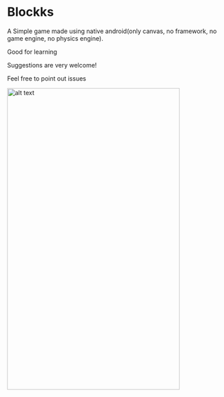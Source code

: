 # Blockks
<p>A Simple game made using native android(only canvas, no framework, no game engine, no physics engine).</p>
<p>Good for learning</p>
<p>Suggestions are very welcome!</p>
<p>Feel free to point out issues</p>

<img src="https://raw.github.com/harshit211997/BlockGame/master/app/src/main/res/drawable/gameplay.gif" alt="alt text" width="400" height="700">

